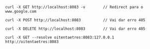 ```curl
curl -X GET http://localhost:8083 -v		// Redirect para o www.google.com
```

```curl
curl -X POST http://localhost:8083			// Vai dar erro 405
```

```curl
curl -X DELETE http://localhost:8083		// Vai dar erro 405
```

```curl
curl -X GET --resolve oitentaetres:8083:127.0.0.1 http://oitentaetres:8083
```
